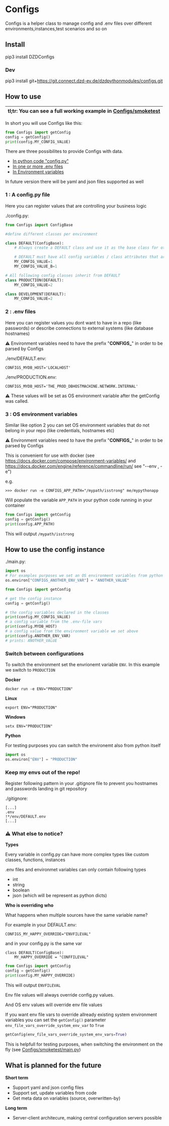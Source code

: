# Configs

Configs is a helper class to manage config and .env files over different environments,instances,test scenarios and so on

## Install

pip3 install DZDConfigs

### Dev

pip3 install git+https://git.connect.dzd-ev.de/dzdpythonmodules/configs.git

## How to use


| **tl;tr**: You can see a full working example in [Configs/smoketest](Configs/smoketest) |
| --- |
 
In short you will use Configs like this:

```python
from Configs import getConfig
config = getConfig()
print(config.MY_CONFIG_VALUE)
```

There are three possibilites to provide Configs with data.

* [In python code "config.py"](#1-a-configpy-file)
* [In one or more .env files](#2-env-files)
* [In Environment variables](#3-os-environment-variables)

In future version there will be yaml and json files supported as well

### 1 : A config.py file

Here you can register values that are controlling your business logic

./config.py:
```python
from Configs import ConfigBase

#define different classes per environment

class DEFAULT(ConfigBase):
    # Always create a DEFAULT class and use it as the base class for other environments classes

    # DEFAULT must have all config variables / class attributes that are used in the other classes
    MY_CONFIG_VALUE=1
    MY_CONFIG_VALUE_B=1

# All following config classes inherit from DEFAULT
class PRODUCTION(DEFAULT):
    MY_CONFIG_VALUE=2

class DEVELOPMENT(DEFAULT):
    MY_CONFIG_VALUE=2
```

### 2 : .env files

Here you can register values you dont want to have in a repo (like passwords) or describe connections to external systems (like database hostnames)

⚠ Environment variables need to have the prefix "**CONFIGS_**" in order to be parsed by Configs

./env/DEFAULT.env:
```
CONFIGS_MYDB_HOST='LOCALHOST'
```

./env/PRODUCTION.env:
```
CONFIGS_MYDB_HOST='THE_PROD_DBHOSTMACHINE.NETWORK.INTERNAL'
```

⚠ These values will be set as OS environment variable after the getConfig was called.

### 3 : OS environment variables

Similar like option 2 you can set OS environment variables that do not belong in your repo (like credentials, hostnames etc)

⚠ Environment variables need to have the prefix "**CONFIGS_**" in order to be parsed by Configs

This is convenient for use with docker (see https://docs.docker.com/compose/environment-variables/ and https://docs.docker.com/engine/reference/commandline/run/ see "--env , -e")

e.g.

`>>> docker run -e CONFIGS_APP_PATH="/mypath/isstrong" me/mypythonapp` 

Will populate the variable `APP_PATH` in your python code running in your container

```python
from Configs import getConfig
config = getConfig()
print(config.APP_PATH)
```

This will output `/mypath/isstrong`

## How to use the config instance

./main.py:
```python
import os
# For examples purposes we set an OS environment variables from python
os.environ["CONFIGS_ANOTHER_ENV_VAR"] = "ANOTHER_VALUE"

from Configs import getConfig

# get the config instance
config = getConfig()

# the config variables declared in the classes
print(config.MY_CONFIG_VALUE)
# a config variable from the .env-file vars
print(config.MYDB_HOST)
# a config value from the environment variable we set above
print(config.ANOTHER_ENV_VAR)
# prints: ANOTHER_VALUE
```

### Switch between configurations

To switch the environment set the envrionemt variable `ENV`. In this example we switch to `PRODUCTION`

**Docker**

`docker run -e ENV="PRODUCTION"`

**Linux**

`export ENV="PRODUCTION"`

**Windows**

`setx ENV="PRODUCTION"`

**Python**

For testing purposes you can switch the environemt also from python itself

```python
import os
os.environ["ENV"] = "PRODUCTION"
```

### Keep my envs out of the repo!

Register following pattern in your .gitignore file to prevent you hostnames and passwords landing in git repository

./gitignore:
```
[...]
.env
!*/env/DEFAULT.env
[...]
```

### ⚠️ What else to notice?

**Types**

Every variable in config.py can have more complex types like custom classes, functions, instances

.env files and environmet variables can only contain following types

* int
* string
* boolean
* json (which will be represent as python dicts)


**Who is overriding who**

What happens when multiple sources have the same variable name?

For example in your DEFAULT.env:
```
CONFIGS_MY_HAPPY_OVERRIDE="ENVFILEVAL"
```
and in your config.py is the same var

```
class DEFAULT(ConfigBase):
    MY_HAPPY_OVERRIDE = "CONFFILEVAL"
``` 

```python
from Configs import getConfig
config = getConfig()
print(config.MY_HAPPY_OVERRIDE)
```
This will output `ENVFILEVAL`

Env file values will always override config.py values.

And OS env values will override env file values

If you want env file vars to override allready existing system environment variables you can set the `getConfig()` parameter `env_file_vars_override_system_env_var` to `True`


```python
getConfig(env_file_vars_override_system_env_vars=True)
```

This is helpfull for testing purposes, when switching the environment on the fly (see [Configs/smoketest/main.py](Configs/smoketest/main.py))


## What is planned for the future

**Short term**

* Support yaml and json config files
* Support set, update variables from code
* Get meta data on variables (source, overwritten-by)

**Long term**

* Server-client architecure, making central configuration servers possible